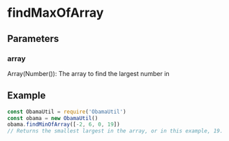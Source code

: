 # findMaxOfArray
## Parameters
### array
Array(Number()): The array to find the largest number in
## Example
```javascript
const ObamaUtil = require('ObamaUtil')
const obama = new ObamaUtil()
obama.findMinOfArray([-2, 6, 0, 19])
// Returns the smallest largest in the array, or in this example, 19.
```